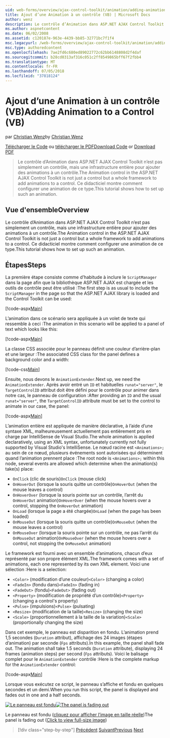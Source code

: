 ```yaml
---
uid: web-forms/overview/ajax-control-toolkit/animation/adding-animation-to-a-control-vb
title: Ajout d’une Animation à un contrôle (VB) | Microsoft Docs
author: wenz
description: Le contrôle d’Animation dans ASP.NET AJAX Control Toolkit n’est pas simplement un contrôle, mais une infrastructure entière pour ajouter des animations à un contrôle. Ce didacticiel montre comment...
ms.author: aspnetcontent
ms.date: 06/02/2008
ms.assetid: c120187e-963e-4439-bb85-32771bc7f1f4
msc.legacyurl: /web-forms/overview/ajax-control-toolkit/animation/adding-animation-to-a-control-vb
msc.type: authoredcontent
ms.openlocfilehash: 7ae2fd6c680ed89022772c62bb6148808d2f4daf
ms.sourcegitcommit: b28cd0313af316c051c2ff8549865bff67f2fbb4
ms.translationtype: MT
ms.contentlocale: fr-FR
ms.lasthandoff: 07/05/2018
ms.locfileid: "37818124"
---
```

<a name="adding-animation-to-a-control-vb"></a><span data-ttu-id="f5b0f-104">Ajout d’une Animation à un contrôle (VB)</span><span class="sxs-lookup"><span data-stu-id="f5b0f-104">Adding Animation to a Control (VB)</span></span>
====================
<span data-ttu-id="f5b0f-105">par [Christian Wenz](https://github.com/wenz)</span><span class="sxs-lookup"><span data-stu-id="f5b0f-105">by [Christian Wenz](https://github.com/wenz)</span></span>

<span data-ttu-id="f5b0f-106">[Télécharger le Code](http://download.microsoft.com/download/f/9/a/f9a26acd-8df4-4484-8a18-199e4598f411/Animation1.vb.zip) ou [télécharger le PDF](http://download.microsoft.com/download/6/7/1/6718d452-ff89-4d3f-a90e-c74ec2d636a3/animation1VB.pdf)</span><span class="sxs-lookup"><span data-stu-id="f5b0f-106">[Download Code](http://download.microsoft.com/download/f/9/a/f9a26acd-8df4-4484-8a18-199e4598f411/Animation1.vb.zip) or [Download PDF](http://download.microsoft.com/download/6/7/1/6718d452-ff89-4d3f-a90e-c74ec2d636a3/animation1VB.pdf)</span></span>

> <span data-ttu-id="f5b0f-107">Le contrôle d’Animation dans ASP.NET AJAX Control Toolkit n’est pas simplement un contrôle, mais une infrastructure entière pour ajouter des animations à un contrôle.</span><span class="sxs-lookup"><span data-stu-id="f5b0f-107">The Animation control in the ASP.NET AJAX Control Toolkit is not just a control but a whole framework to add animations to a control.</span></span> <span data-ttu-id="f5b0f-108">Ce didacticiel montre comment configurer une animation de ce type.</span><span class="sxs-lookup"><span data-stu-id="f5b0f-108">This tutorial shows how to set up such an animation.</span></span>


## <a name="overview"></a><span data-ttu-id="f5b0f-109">Vue d'ensemble</span><span class="sxs-lookup"><span data-stu-id="f5b0f-109">Overview</span></span>

<span data-ttu-id="f5b0f-110">Le contrôle d’Animation dans ASP.NET AJAX Control Toolkit n’est pas simplement un contrôle, mais une infrastructure entière pour ajouter des animations à un contrôle.</span><span class="sxs-lookup"><span data-stu-id="f5b0f-110">The Animation control in the ASP.NET AJAX Control Toolkit is not just a control but a whole framework to add animations to a control.</span></span> <span data-ttu-id="f5b0f-111">Ce didacticiel montre comment configurer une animation de ce type.</span><span class="sxs-lookup"><span data-stu-id="f5b0f-111">This tutorial shows how to set up such an animation.</span></span>

## <a name="steps"></a><span data-ttu-id="f5b0f-112">Étapes</span><span class="sxs-lookup"><span data-stu-id="f5b0f-112">Steps</span></span>

<span data-ttu-id="f5b0f-113">La première étape consiste comme d’habitude à inclure le `ScriptManager` dans la page afin que la bibliothèque ASP.NET AJAX est chargée et les outils de contrôle peut être utilisé :</span><span class="sxs-lookup"><span data-stu-id="f5b0f-113">The first step is as usual to include the `ScriptManager` in the page so that the ASP.NET AJAX library is loaded and the Control Toolkit can be used:</span></span>

[!code-aspx[Main](adding-animation-to-a-control-vb/samples/sample1.aspx)]

<span data-ttu-id="f5b0f-114">L’animation dans ce scénario sera appliquée à un volet de texte qui ressemble à ceci :</span><span class="sxs-lookup"><span data-stu-id="f5b0f-114">The animation in this scenario will be applied to a panel of text which looks like this:</span></span>

[!code-aspx[Main](adding-animation-to-a-control-vb/samples/sample2.aspx)]

<span data-ttu-id="f5b0f-115">La classe CSS associée pour le panneau définit une couleur d’arrière-plan et une largeur :</span><span class="sxs-lookup"><span data-stu-id="f5b0f-115">The associated CSS class for the panel defines a background color and a width:</span></span>

[!code-css[Main](adding-animation-to-a-control-vb/samples/sample3.css)]

<span data-ttu-id="f5b0f-116">Ensuite, nous devons le `AnimationExtender`.</span><span class="sxs-lookup"><span data-stu-id="f5b0f-116">Next up, we need the `AnimationExtender`.</span></span> <span data-ttu-id="f5b0f-117">Après avoir entré un `ID` et habituelles `runat="server"`, le `TargetControlID` attribut doit être défini pour le contrôle pour animer dans notre cas, le panneau de configuration :</span><span class="sxs-lookup"><span data-stu-id="f5b0f-117">After providing an `ID` and the usual `runat="server"`, the `TargetControlID` attribute must be set to the control to animate in our case, the panel:</span></span>

[!code-aspx[Main](adding-animation-to-a-control-vb/samples/sample4.aspx)]

<span data-ttu-id="f5b0f-118">L’animation entière est appliquée de manière déclarative, à l’aide d’une syntaxe XML, malheureusement actuellement pas entièrement pris en charge par IntelliSense de Visual Studio.</span><span class="sxs-lookup"><span data-stu-id="f5b0f-118">The whole animation is applied declaratively, using an XML syntax, unfortunately currently not fully supported by Visual Studio's IntelliSense.</span></span> <span data-ttu-id="f5b0f-119">Le nœud racine est `<Animations>;` au sein de ce nœud, plusieurs événements sont autorisées qui déterminent quand l’animation prennent place :</span><span class="sxs-lookup"><span data-stu-id="f5b0f-119">The root node is `<Animations>;` within this node, several events are allowed which determine when the animation(s) take(s) place:</span></span>

- <span data-ttu-id="f5b0f-120">`OnClick` (clic de souris)</span><span class="sxs-lookup"><span data-stu-id="f5b0f-120">`OnClick` (mouse click)</span></span>
- <span data-ttu-id="f5b0f-121">`OnHoverOut` (lorsque la souris quitte un contrôle)</span><span class="sxs-lookup"><span data-stu-id="f5b0f-121">`OnHoverOut` (when the mouse leaves a control)</span></span>
- <span data-ttu-id="f5b0f-122">`OnHoverOver` (lorsque la souris pointe sur un contrôle, l’arrêt du `OnHoverOut` animation)</span><span class="sxs-lookup"><span data-stu-id="f5b0f-122">`OnHoverOver` (when the mouse hovers over a control, stopping the `OnHoverOut` animation)</span></span>
- <span data-ttu-id="f5b0f-123">`OnLoad` (lorsque la page a été chargée)</span><span class="sxs-lookup"><span data-stu-id="f5b0f-123">`OnLoad` (when the page has been loaded)</span></span>
- <span data-ttu-id="f5b0f-124">`OnMouseOut` (lorsque la souris quitte un contrôle)</span><span class="sxs-lookup"><span data-stu-id="f5b0f-124">`OnMouseOut` (when the mouse leaves a control)</span></span>
- <span data-ttu-id="f5b0f-125">`OnMouseOver` (lorsque la souris pointe sur un contrôle, ne pas l’arrêt du `OnMouseOut` animation)</span><span class="sxs-lookup"><span data-stu-id="f5b0f-125">`OnMouseOver` (when the mouse hovers over a control, not stopping the `OnMouseOut` animation)</span></span>

<span data-ttu-id="f5b0f-126">Le framework est fourni avec un ensemble d’animations, chacun d’eux représenté par son propre élément XML.</span><span class="sxs-lookup"><span data-stu-id="f5b0f-126">The framework comes with a set of animations, each one represented by its own XML element.</span></span> <span data-ttu-id="f5b0f-127">Voici une sélection :</span><span class="sxs-lookup"><span data-stu-id="f5b0f-127">Here is a selection:</span></span>

- <span data-ttu-id="f5b0f-128">`<Color>` (modification d’une couleur)</span><span class="sxs-lookup"><span data-stu-id="f5b0f-128">`<Color>` (changing a color)</span></span>
- <span data-ttu-id="f5b0f-129">`<FadeIn>` (fondu dans)</span><span class="sxs-lookup"><span data-stu-id="f5b0f-129">`<FadeIn>` (fading in)</span></span>
- <span data-ttu-id="f5b0f-130">`<FadeOut>` (fondu)</span><span class="sxs-lookup"><span data-stu-id="f5b0f-130">`<FadeOut>` (fading out)</span></span>
- <span data-ttu-id="f5b0f-131">`<Property>` (modification de propriété d’un contrôle)</span><span class="sxs-lookup"><span data-stu-id="f5b0f-131">`<Property>` (changing a control's property)</span></span>
- <span data-ttu-id="f5b0f-132">`<Pulse>` (impulsions)</span><span class="sxs-lookup"><span data-stu-id="f5b0f-132">`<Pulse>` (pulsating)</span></span>
- <span data-ttu-id="f5b0f-133">`<Resize>` (modification de la taille)</span><span class="sxs-lookup"><span data-stu-id="f5b0f-133">`<Resize>` (changing the size)</span></span>
- <span data-ttu-id="f5b0f-134">`<Scale>` (proportionnellement à la taille de la variation)</span><span class="sxs-lookup"><span data-stu-id="f5b0f-134">`<Scale>` (proportionally changing the size)</span></span>

<span data-ttu-id="f5b0f-135">Dans cet exemple, le panneau est disparition en fondu. L’animation prend 1,5 secondes (`Duration` attribut), affichage des 24 images (étapes d’animation) par seconde (`Fps` attributs).</span><span class="sxs-lookup"><span data-stu-id="f5b0f-135">In this example, the panel shall fade out. The animation shall take 1.5 seconds (`Duration` attribute), displaying 24 frames (animation steps) per second (`Fps` attributs).</span></span> <span data-ttu-id="f5b0f-136">Voici le balisage complet pour le `AnimationExtender` contrôle :</span><span class="sxs-lookup"><span data-stu-id="f5b0f-136">Here is the complete markup for the `AnimationExtender` control:</span></span>

[!code-aspx[Main](adding-animation-to-a-control-vb/samples/sample5.aspx)]

<span data-ttu-id="f5b0f-137">Lorsque vous exécutez ce script, le panneau s’affiche et fondu en quelques secondes et un demi.</span><span class="sxs-lookup"><span data-stu-id="f5b0f-137">When you run this script, the panel is displayed and fades out in one and a half seconds.</span></span>


<span data-ttu-id="f5b0f-138">[![Le panneau est fondu](adding-animation-to-a-control-vb/_static/image2.png)](adding-animation-to-a-control-vb/_static/image1.png)</span><span class="sxs-lookup"><span data-stu-id="f5b0f-138">[![The panel is fading out](adding-animation-to-a-control-vb/_static/image2.png)](adding-animation-to-a-control-vb/_static/image1.png)</span></span>

<span data-ttu-id="f5b0f-139">Le panneau est fondu ([cliquez pour afficher l’image en taille réelle](adding-animation-to-a-control-vb/_static/image3.png))</span><span class="sxs-lookup"><span data-stu-id="f5b0f-139">The panel is fading out ([Click to view full-size image](adding-animation-to-a-control-vb/_static/image3.png))</span></span>

> [!div class="step-by-step"]
> <span data-ttu-id="f5b0f-140">[Précédent](dynamically-controlling-updatepanel-animations-cs.md)
> [Suivant](executing-several-animations-at-the-same-time-vb.md)</span><span class="sxs-lookup"><span data-stu-id="f5b0f-140">[Previous](dynamically-controlling-updatepanel-animations-cs.md)
[Next](executing-several-animations-at-the-same-time-vb.md)</span></span>
